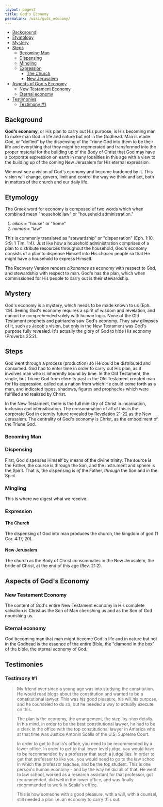 ```yaml
---
layout: pagev2
title: God's Economy
permalink: /wiki/gods_economy/
---
```

- [Background](#background)
- [Etymology](#etymology)
- [Mystery](#mystery)
- [Steps](#steps)
  - [Becoming Man](#becoming-man)
  - [Dispensing](#dispensing)
  - [Mingling](#mingling)
  - [Expression](#expression)
    - [The Church](#the-church)
    - [New Jerusalem](#new-jerusalem)
- [Aspects of God's Economy](#aspects-of-gods-economy)
  - [New Testament Economy](#new-testament-economy)
  - [Eternal economy](#eternal-economy)
- [Testimonies](#testimonies)
  - [Testimony #1](#testimony-1)

## Background

**God's economy**, or His plan to carry out His purpose, is His becoming man to make man God in life and nature but not in the Godhead. Man is made God, or "deified" by the dispensing of the Triune God into them to be their life and everything that they might be regenerated and transformed into the proper material for the building up of the Body of Christ that God may have a corporate expression on earth in many localities in this age with a view to the building up of the coming New Jerusalem for His eternal expression.

We must see a vision of God's economy and become burdened by it. This vision will change, govern, limit and control the way we think and act, both in matters of the church and our daily life.

## Etymology

The Greek word for economy is composed of two words which when combined mean "household law" or "household administration."

1. *oikos* = "house" or "home"
2. *nomos* = "law"

This is commonly translated as "stewardship" or "dispensation" (Eph. 1:10, 3:9; 1 Tim. 1:4).
Just like how a household administration comprises of a plan to distribute resources throughout the household, God's economy consists of a plan to dispense Himself into His chosen people so that He might have a household to express Himself.

The Recovery Version renders *oikonomos* as economy with respect to God, and stewardship with respect to man. God's has the plan, which when commissioned for His people to carry out is their stewardship. 

## Mystery

God's economy is a mystery, which needs to be made known to us (Eph. 1:9). Seeing God's economy requires a spirit of wisdom and revelation, and cannot be comprehended solely with human logic. None of the Old Testament prophets and patriarchs saw God's economy. They saw glimpses of it, such as Jacob's vision, but only in the New Testament was God's purpose fully revealed. It's actually the glory of God to hide His economy (Proverbs 25:2). 

## Steps

God went through a process (production) so He could be distributed and consumed. God had to enter time in order to carry out His plan, as it involves man who is inherently bound by time. In the Old Testament, the single, but Triune God from eternity past in the Old Testament created man for His expression, called out a nation from which He could come forth as a man, and indicated types, shadows, figures and prophecies which were fulfilled and realized by Christ.

In the New Testament, there is the full ministry of Christ in incarnation, inclusion and intensification. The consummation of all of this is the corporate God in eternity future revealed by Revelation 21-22 as the New Jerusalem. The centrality of God's economy is Christ, as the embodiment of the Triune God.

### Becoming Man

### Dispensing

First, God dispenses Himself by means of the divine trinity. The source is the Father, the course is through the Son, and the instrument and sphere is the Spirit. That is, the dispensing is *of* the Father, *through* the Son and *in* the Spirit.

### Mingling

This is where we digest what we receive.

### Expression

#### The Church

The dispensing of God into man produces the church, the kingdom of god (1 Cor. 4:17, 20). 

#### New Jerusalem

The church as the Body of Christ consummates in the New Jerusalem, the bride of Christ, at the end of this age (Rev. 21:2).

## Aspects of God's Economy

### New Testament Economy

The content of God's entire New Testament economy in His complete salvation is Christ as the Son of Man cherishing us and as the Son of God nourishing us.

### Eternal economy 

God becoming man that man might become God in life and in nature but not in the Godhead is the essence of the entire Bible, the "diamond in the box" of the bible, the eternal economy of God.

## Testimonies

### Testimony #1

>My friend ever since a young age was into studying the constitution. He would read blogs about the constitution and wanted to be a constitutional lawyer. This was his good pleasure, his will,his purpose, and he counseled to do so, but he needed a way to actually execute on this.
>
>The plan is the economy, the arrangement, the step-by-step details. In his mind, in order to be the best constitutional lawyer, he had to be a clerk in the office with the top constitutional lawyer in America who at that time was Justice Antonin Scalia of the U.S. Supreme Court.
>
>In order to get to Scalia's office, you need to be recommended by a lower office. In order to get to that lower level judge, you would have to be recommended by a professor that such a judge lies. In order to get that professor to like you, you would need to go to the law school in which the professor teaches, and be the top student. This is one person's human economy - and by the way he did all of that. He went to law school, worked as a research assistant for that professor, got recommended, did well in the lower office, and was finally recommended to work in Scalia's office.
>
>This is how someone with a good pleasure, with a will, with a counsel, still needed a plan i.e. an economy to carry this out.